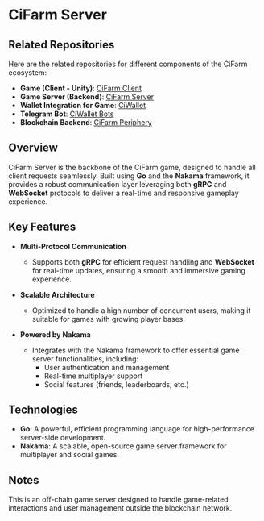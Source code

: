 # CiFarm Server  

## Related Repositories  
Here are the related repositories for different components of the CiFarm ecosystem:

- **Game (Client - Unity)**: [CiFarm Client](https://github.com/starci-lab/cifarm-client)
- **Game Server (Backend)**: [CiFarm Server](https://github.com/starci-lab/cifarm-server)
- **Wallet Integration for Game**: [CiWallet](https://github.com/starci-lab/ciwallet)
- **Telegram Bot**: [CiWallet Bots](https://github.com/starci-lab/ciwallet-bots)
- **Blockchain Backend**: [CiFarm Periphery](https://github.com/starci-lab/cifarm-periphery)

## Overview  
CiFarm Server is the backbone of the CiFarm game, designed to handle all client requests seamlessly. Built using **Go** and the **Nakama** framework, it provides a robust communication layer leveraging both **gRPC** and **WebSocket** protocols to deliver a real-time and responsive gameplay experience.  

## Key Features  

- **Multi-Protocol Communication**  
  - Supports both **gRPC** for efficient request handling and **WebSocket** for real-time updates, ensuring a smooth and immersive gaming experience.  

- **Scalable Architecture**  
  - Optimized to handle a high number of concurrent users, making it suitable for games with growing player bases.  

- **Powered by Nakama**  
  - Integrates with the Nakama framework to offer essential game server functionalities, including:  
    - User authentication and management  
    - Real-time multiplayer support  
    - Social features (friends, leaderboards, etc.)  

## Technologies  

- **Go**: A powerful, efficient programming language for high-performance server-side development.  
- **Nakama**: A scalable, open-source game server framework for multiplayer and social games.  

## Notes  
This is an off-chain game server designed to handle game-related interactions and user management outside the blockchain network.  
